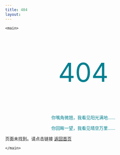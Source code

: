 ```yaml
---
title: 404
layout: 
---
```


<html>
<head>
  <meta charset="utf-8">
  <meta http-equiv="X-UA-Compatible" content="IE=edge">
  <meta name="viewport" content="width=device-width, initial-scale=1">
  
  <title>404</title>
  <meta name="author" content="zhao.im">
  <meta name="description" content="zhao.im">

  <!-- Android Lolipop Theme Color -->
  <meta name="theme-color" content="#008090"> 
  <!-- Favicon -->
  <link rel="shortcut icon" href="/images/favicon.ico" type="image/x-icon" />
  <!-- Apple Touch Icons -->
  <link rel="apple-touch-icon" href="/images/apple-touch-icon.png" />
  
  
</head>

  <body>

    <main>

<p style="font-size:84px;color:#008090;font-style:bold;text-align:center;">404</p>

<p style="color:#008090;font-style:bold;text-align:center;">你嘴角微翘，我看见阳光满地……  </p>
<p style="color:#008090;font-style:bold;text-align:center;">你回眸一望，我看见晴空万里……  </p>

<p>页面未找到。请点击链接 <a href="{{site.qrcodeurl}}">返回首页</a> </p>


    </main>


  </body>

</html>